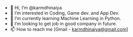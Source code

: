 - 👋 Hi, I’m @karmdhinaiya
- 👀 I’m interested in Coding, Game dev. and App Dev.
- 🌱 I’m currently learning Machine Learning in Python.
- 💞️ I’m looking to get job in good company in future.
- 📫 How to reach me [Gmail - karmdhinaiya@gmail.com]

<!---
karmdhinaiya/karmdhinaiya is a ✨ special ✨ repository because its `README.md` (this file) appears on your GitHub profile.
You can click the Preview link to take a look at your changes.
--->
